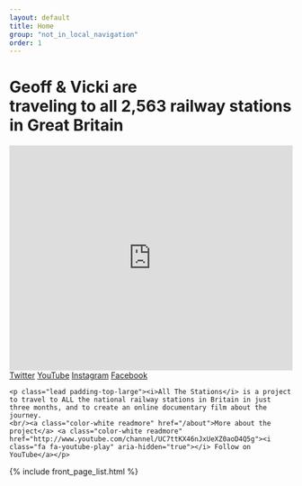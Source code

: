 ```yaml
---
layout: default
title: Home
group: "not_in_local_navigation"
order: 1
---
```


<div class="bgbox primary padding-right-large padding-left-large padding-top-xlarge padding-bottom-large">
<h1>Geoff &amp; Vicki are<br/> <strong>traveling to all 2,563 railway stations</strong> in Great Britain</h1>
<div class="embed-responsive embed-responsive-16by9">
	<iframe src="https://www.youtube.com/embed/videoseries?list=PL4PdgT_AV_nWe4zl01CbwnSuspvdHZMde" frameborder="0" allowfullscreen class="embed-responsive-item" style="width: 100%; min-height:400px;"></iframe>
	<span class="color-white padding-right-large"><a class="" href="http://www.twitter.com/allthestations/"><i class="fa fa-twitter" aria-hidden="true"></i> Twitter</a></span>
	<span class="color-white padding-right-large"><a class="" href="http://www.youtube.com/channel/UC7ttKX46nJxUeXZ0aoD4Q5g"><i class="fa fa-youtube-play" aria-hidden="true"></i> YouTube</a></span>
	<span class="color-white padding-right-large"><a class="" href="http://www.instagram.com/allthestations/"><i class="fa fa-instagram" aria-hidden="true"></i> Instagram</a></span>
	<span class="color-white padding-right-large"><a class="" href="http://www.facebook.com/AllTheStations/"><i class="fa fa-facebook-official" aria-hidden="true"></i> Facebook</a></span>

	<p class="lead padding-top-large"><i>All The Stations</i> is a project to travel to ALL the national railway stations in Britain in just three months, and to create an online documentary film about the journey.
	<br/><a class="color-white readmore" href="/about">More about the project</a> <a class="color-white readmore" href="http://www.youtube.com/channel/UC7ttKX46nJxUeXZ0aoD4Q5g"><i class="fa fa-youtube-play" aria-hidden="true"></i> Follow on YouTube</a></p>
</div>
</div>

{% include front_page_list.html %}
